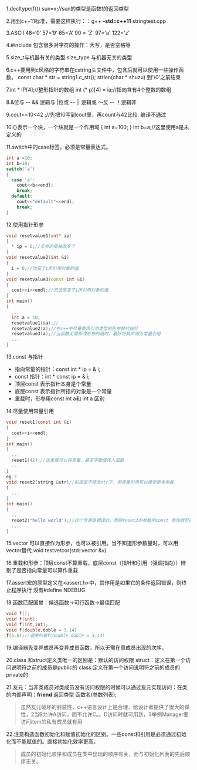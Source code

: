 1.decltype(f()) sun=x;//sun的类型是函数f的返回类型

2.用到c++11标准，需要这样执行：：g++ **-std=c++11** stringtest.cpp

3.ASCII   48=‘0’  57=‘9’  65=‘A’  90 = 'Z'  97='a'  122='z'

4.#include<cctype>  包含很多对字符的操作：大写，是否空格等

5.size_t与机器有关的类型  size_type 与机器无关的类型

6.c++要用到c风格的字符串在cstring头文件中，包含后就可以使用一些操作函数。
const char * str = string1.c_str();
strlen(char * shuzu)  到'\0'之前结束

7.int * IP[4];//整形指针的数组
  int (* p)[4] = ia;//指向含有4个整数的数组

8.&位与 -- && 逻辑与
  |位或 -- || 逻辑或
  ～反  --  ！逻辑非

9.cout<<10<42 ;//先把10写到cout里，再count与42比较. 编译不通过

10.{}表示一个块，一个块就是一个作用域
  {
    int a=100;
  }
  int b=a;//这里使用a是未定义的

11.switch中的case标签，必须是常量表达式。
```c
int a =10;
int b=10;
switch('a')
{
  case 'a':
    cout<<b<<endl;
    break;
  default:
    cout<<"default"<<endl;
    break;
}
```

12.使用指针形参
```c++
void resetvalue1(int* ip)
{
  * ip = 0;//实参的值被改变了
}
void resetvalue2(int &i)
{
  i = 0;//改变了i所引用对象的值
}
void resetvalue3(const int &i)
{
  cout<<i<<endl;//无法改变了i所引用对象的值
}
int main()
{
  ...
  int a = 10;
  resetvalue1(&a);//
  resetvalue2(a);//在c++中尽量使用引用类型的形参替代指针
  resetvalue3(a);//当函数无需修改形参的值时，最好将其声明为常量引用
  ...
}
```


13.const 与指针
- 指向常量的指针：const int * ip = & i;
- const 指针：int * const ip = & i;
- 顶层const 表示指针本身是个常量
- 底层const 表示指针所指的对象是一个常量
- 重载时，形参用const int a和 int a 区别

14.尽量使用常量引用
```c
void reset1(const int &i)
{
  cout<<i<<endl;
}
int main()
{
  ...
  reset1(42);//这里就可以将常量，甚至字面值传入函数
  ...
}
eg.2
void reset2(string &str)//前提是不修改str下，用常量引用可以接受更多参数
{
  ...
}
int main()
{
  ...
  reset2("hello world");//这个传递是错误的，而把reset2的参数用const 修饰就可以解决这个问题，前提是不需要修改参数
  ...
}
```

15.vector 可以直接作为形参，也可以被引用。当不知道形参数量时，可以用vector替代.void testvetcor(std::vector<int> &v)

16.重载和形参：顶层const不算重载，底层const（指针和引用（强调指向））辨别了是否指向常量可以算作重载

17.assert宏的原型定义在<assert.h>中，其作用是如果它的条件返回错误，则终止程序执行   没有#define NDEBUG

18.函数匹配国曾：候选函数->可行函数->最佳匹配
```c
void f();
void f(int);
void f(int,int);
void f(double,doble = 3.14)
f(5.6);//调用的是f(double,doble = 3.14)
```

19.编译器先变异成员再变异成员函数，所以无需在意成员出现的次序。

20.class 和struct定义类唯一的区别是：默认的访问权限
struct：定义在第一个访问说明符之前的成员是public的
class:定义在第一个访问说明符之前的成员的private的

21.友元：当非类成员对类成员没有访问权限的时候可以通过友元实现访问：在类的内部声明：**friend** 返回类型  函数名(参数列表);
> 虽然友元破坏的封装性，c++语言设计上是合理，给设计者提供了很大的弹性，2当B允许A访问，而不允许C。。D访问时就可用到，3举例Manager要访问item的私有成员就有用

22.注意构造函数初始化和赋值初始化的区别。一些const和引用是必须通过初始化而不能赋值的。直接初始化效率更高。
> 成员的初始化顺序和成员在类中出现的顺序有关，而与初始化列表的先后顺序无关。
